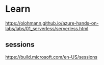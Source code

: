 # Learn

https://olohmann.github.io/azure-hands-on-labs/labs/01_serverless/serverless.html

## sessions
https://build.microsoft.com/en-US/sessions
